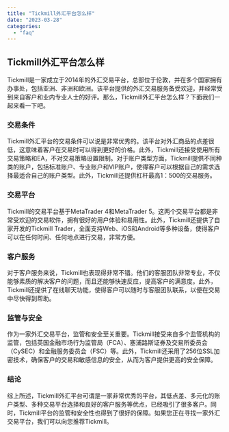 ```yaml
---
title: "Tickmill外汇平台怎么样"
date: "2023-03-28"
categories: 
  - "faq"
---
```


## Tickmill外汇平台怎么样

Tickmill是一家成立于2014年的外汇交易平台，总部位于伦敦，并在多个国家拥有办事处，包括亚洲、非洲和欧洲。该平台提供的外汇交易服务备受欢迎，并经常受到来自客户和业内专业人士的好评。那么，Tickmill外汇平台怎么样？下面我们一起来看一下吧。

### 交易条件

Tickmill外汇平台的交易条件可以说是非常优秀的。该平台对外汇商品的点差很低，这意味着客户在交易时可以得到更好的价格。此外，Tickmill还接受使用所有交易策略和EA，不对交易策略设置限制。对于账户类型方面，Tickmill提供不同种类的账户，包括标准账户、专业账户和VIP账户，使得客户可以根据自己的需求选择最适合自己的账户类型。此外，Tickmill还提供杠杆最高1：500的交易服务。

### 交易平台

Tickmill的交易平台基于MetaTrader 4和MetaTrader 5。这两个交易平台都是非常受欢迎的交易软件，拥有很好的用户体验和易用性。此外，Tickmill还提供了自家开发的Tickmill Trader，全面支持Web、iOS和Android等多种设备，使得客户可以在任何时间、任何地点进行交易，非常方便。

### 客户服务

对于客户服务来说，Tickmill也表现得非常不错。他们的客服团队非常专业，不仅能够素质的解决客户的问题，而且还能够快速反应，提高客户的满意度。此外，Tickmill还提供了在线聊天功能，使得客户可以随时与客服团队联系，以便在交易中尽快得到帮助。

### 监管与安全

作为一家外汇交易平台，监管和安全至关重要。Tickmill接受来自多个监管机构的监管，包括英国金融市场行为监管局（FCA）、塞浦路斯证券及交易所委员会（CySEC）和金融服务委员会（FSC）等。此外，Tickmill还采用了256位SSL加密技术，确保客户的交易和敏感信息的安全，从而为客户提供更高的安全保障。

### 结论

综上所述，Tickmill外汇平台可谓是一家非常优秀的平台，其低点差、多元化的账户类型、多种交易平台选择和良好的客户服务等优点，已经吸引了很多客户。同时，Tickmill平台的监管和安全性也得到了很好的保障。如果您正在寻找一家外汇交易平台，我们可以向您推荐Tickmill。
